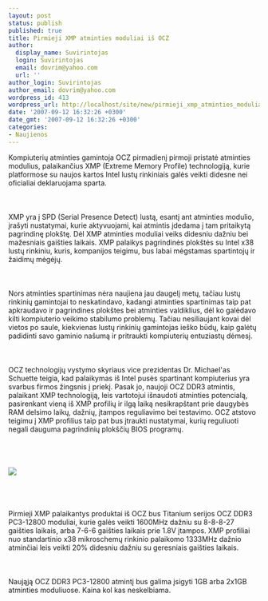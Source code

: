 ```yaml
---
layout: post
status: publish
published: true
title: Pirmieji XMP atminties moduliai iš OCZ
author:
  display_name: Suvirintojas
  login: Suvirintojas
  email: dovrim@yahoo.com
  url: ''
author_login: Suvirintojas
author_email: dovrim@yahoo.com
wordpress_id: 413
wordpress_url: http://localhost/site/new/pirmieji_xmp_atminties_moduliai_is_ocz/
date: '2007-09-12 16:32:26 +0300'
date_gmt: '2007-09-12 16:32:26 +0300'
categories:
- Naujienos
---
```

<p>Kompiuterių atminties gamintoja OCZ pirmadienį pirmoji pristatė atminties modulius, palaikančius XMP (Extreme Memory Profile) technologiją, kurie platformose su naujos kartos Intel lustų rinkiniais galės veikti didesne nei oficialiai deklaruojama sparta.<br />
<br><br />
<br>XMP yra į SPD (Serial Presence Detect) lustą, esantį ant atminties modulio, įrašyti nustatymai, kurie aktyvuojami, kai atmintis įdedama į tam pritaikytą pagrindinę plokštę. Dėl XMP atminties moduliai veiks didesniu dažniu bei mažesniais gaišties laikais. XMP palaikys pagrindinės plokštės su Intel x38 lustų rinkiniu, kuris, kompanijos teigimu, bus labai mėgstamas spartintojų ir žaidimų mėgėjų.<br />
<br><br />
<br>Nors atminties spartinimas nėra naujiena jau daugelį metų, tačiau lustų rinkinių gamintojai to neskatindavo, kadangi atminties spartinimas taip pat apkraudavo ir pagrindines plokštes bei atminties valdiklius, dėl ko galėdavo kilti kompiuterio veikimo stabilumo problemų. Tačiau nesiliaujant kovai dėl vietos po saule, kiekvienas lustų rinkinių gamintojas ieško būdų, kaip galėtų padidinti savo gaminio našumą ir pritraukti kompiuterių entuziastų dėmesį.<br />
<br><br />
<br>OCZ technologijų vystymo skyriaus vice prezidentas Dr. Michael'as Schuette teigia, kad palaikymas iš Intel pusės spartinant kompiuterius yra svarbus firmos žingsnis į priekį. Pasak jo, naujoji OCZ DDR3 atmintis, palaikant XMP technologiją, leis vartotojui išnaudoti atminties potencialą, pasirenkant vieną iš XMP profilių ir ilgą laiką nesikrapštant prie daugybės RAM delsimo laikų, dažnių,  įtampos reguliavimo bei testavimo. OCZ atstovo teigimu į XMP profilius taip pat bus įtraukti nustatymai, kurių reguliuoti negali dauguma pagrindinių plokščių BIOS programų.<br />
<br><br />
<br><br><img src="http://www.ocztechnology.com/images/products/memory/b/z3titaniumB.jpg"><br><br />
<br><br />
<br>Pirmieji XMP palaikantys produktai iš OCZ bus Titanium serijos OCZ DDR3 PC3-12800 moduliai, kurie galės veikti 1600MHz dažniu su 8-8-8-27 gaišties laikais, arba 7-6-6 gaišties laikais prie 1.8V įtampos. XMP profiliai nuo standartinio x38 mikroschemų rinkinio palaikomo 1333MHz dažnio atminčiai leis veikti 20% didesniu dažniu su geresniais gaišties laikais.<br />
<br><br />
<br>Naująją OCZ DDR3 PC3-12800 atmintį bus galima įsigyti 1GB arba 2x1GB atminties moduliuose. Kaina kol kas neskelbiama.</p>
